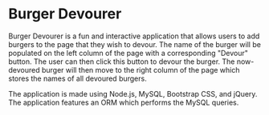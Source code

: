 # Burger Devourer

Burger Devourer is a fun and interactive application that allows users to add burgers to the page that they wish to devour. The name of the burger will be populated on the left column of the page with a corresponding "Devour" button. The user can then click this button to devour the burger. The now-devoured burger will then move to the right column of the page which stores the names of all devoured burgers.

The application is made using Node.js, MySQL, Bootstrap CSS, and jQuery. The application features an ORM which performs the MySQL queries. 

